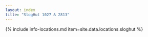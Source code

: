 ```yaml
---
layout: index
title: "SlogHut 1027 & 2813"
---
```

{% include info-locations.md item=site.data.locations.sloghut %}
